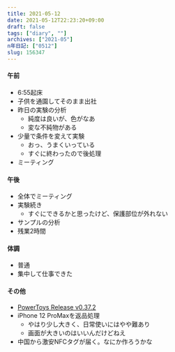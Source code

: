 ```yaml
---
title: 2021-05-12
date: 2021-05-12T22:23:20+09:00
draft: false
tags: ["diary", ""]
archives: ["2021-05"]
n年日記: ["0512"]
slug: 156347
---
```

#### 午前
- 6:55起床
- 子供を通園してそのまま出社
- 昨日の実験の分析
  - 純度は良いが、色がなあ
  - 変な不純物がある
- 少量で条件を変えて実験
  - おっ、うまくいっている
  - すぐに終わったので後処理
- ミーティング
#### 午後
- 全体でミーティング
- 実験続き
  - すぐにできるかと思ったけど、保護部位が外れない
- サンプルの分析
- 残業2時間
#### 体調
- 普通
- 集中して仕事できた
#### その他
- [PowerToys Release v0.37.2](https://github.com/microsoft/PowerToys/releases/tag/v0.37.2)
- iPhone 12 ProMaxを返品処理
  - やはり少し大きく、日常使いにはやや難あり
  - 画面が大きいのはいいんだけどねえ
- 中国から激安NFCタグが届く。なにか作ろうかな